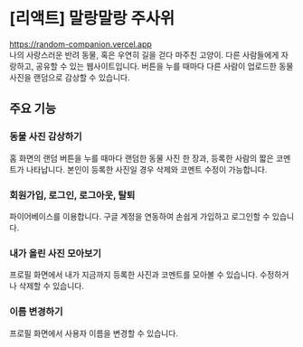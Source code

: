 # [리액트] 말랑말랑 주사위
https://random-companion.vercel.app
<br>
나의 사랑스러운 반려 동물, 혹은 우연히 길을 걷다 마주친 고양이. 다른 사람들에게 자랑하고, 공유할 수 있는 웹사이트입니다. 버튼을 누를 때마다 다른 사람이 업로드한 동물 사진을 랜덤으로 감상할 수 있습니다.

## 주요 기능
### 동물 사진 감상하기
홈 화면의 랜덤 버튼을 누를 때마다 랜덤한 동물 사진 한 장과, 등록한 사람의 짧은 코멘트가 나타납니다. 본인이 등록한 사진일 경우 삭제와 코멘트 수정이 가능합니다.

### 회원가입, 로그인, 로그아웃, 탈퇴
파이어베이스를 이용합니다. 구글 계정을 연동하여 손쉽게 가입하고 로그인할 수 있습니다.

### 내가 올린 사진 모아보기
프로필 화면에서 내가 지금까지 등록한 사진과 코멘트를 모아볼 수 있습니다. 수정하거나 삭제할 수 있습니다.

### 이름 변경하기
프로필 화면에서 사용자 이름을 변경할 수 있습니다.
